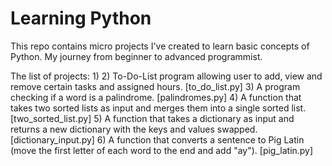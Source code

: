 # Learning Python
This repo contains micro projects I've created to learn basic concepts of Python. My journey from beginner to advanced programmist.

The list of projects: 
1)
2) To-Do-List program allowing user to add, view and remove certain tasks and assigned hours. [to_do_list.py]
3) A program checking if a word is a palindrome. [palindromes.py]
4) A function that takes two sorted lists as input and merges them into a single sorted list. [two_sorted_list.py]
5) A function that takes a dictionary as input and returns a new dictionary with the keys and values swapped. [dictionary_input.py]
6) A function that converts a sentence to Pig Latin (move the first letter of each word to the end and add "ay"). [pig_latin.py]
